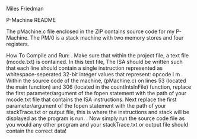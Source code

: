 Miles Friedman

P-Machine README

The pMachine.c file enclosed in the ZIP contains source code for my P-Machine. The PM/0 is a stack machine with two memory stores and
four registers.

How To Compile and Run: 
. Make sure that within the project file, a text file (mcode.txt) is contained. In this text file, The ISA should be written
  such that each line should contain a single instruction represented as whitespace-seperated 32-bit integer values that 
  represent: opcode l m
. Within the source code of the machine, (pMachine.c) on lines 53 (located the main function) and 306 (located in the countIntsInFile)
  function, replace the first parameter/argument of the fopen statement with the path of your mcode.txt file that contains the 
  ISA instructions. Next replace the first parameter/argument of the fopen statement with the path of your stackTrace.txt or output
  file, this is where the instructions and stack will be displayed as the program is run.
. Now simply run the source code file as you would any other program and your stackTrace.txt or output file should contain the correct 
  data!
  